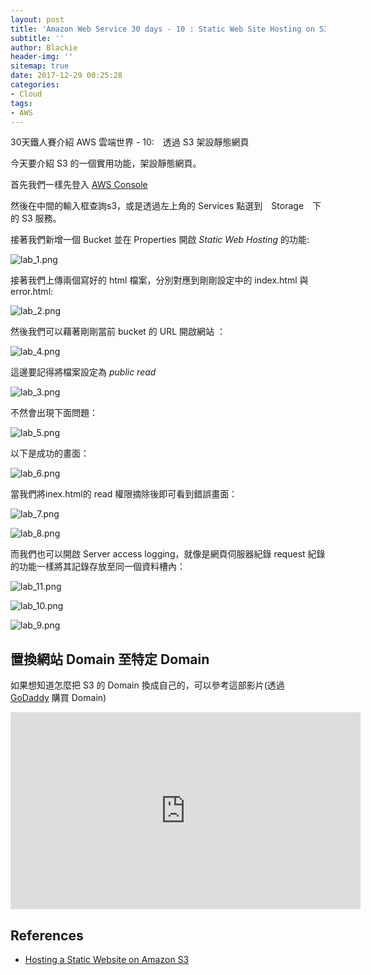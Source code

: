 ```yaml
---
layout: post
title: 'Amazon Web Service 30 days - 10 : Static Web Site Hosting on S3'
subtitle: ''
author: Blackie
header-img: ''
sitemap: true
date: 2017-12-29 00:25:28
categories:
- Cloud
tags:
- AWS
---
```


30天鐵人賽介紹 AWS 雲端世界 - 10:　透過 S3 架設靜態網頁

<!-- More -->

今天要介紹 S3 的一個實用功能，架設靜態網頁。

首先我們一樣先登入 [AWS Console](https://console.aws.amazon.com/console/home)

然後在中間的輸入框查詢s3，或是透過左上角的 Services 點選到　Storage　下的 S3 服務。

接著我們新增一個 Bucket 並在 Properties 開啟 *Static Web Hosting* 的功能:

![lab_1.png](lab_1.png)

接著我們上傳兩個寫好的 html 檔案，分別對應到剛剛設定中的 index.html 與 error.html:

![lab_2.png](lab_2.png)

然後我們可以藉著剛剛當前 bucket 的 URL 開啟網站 ：

![lab_4.png](lab_4.png)

這邊要記得將檔案設定為 *public read*

![lab_3.png](lab_3.png)

不然會出現下面問題：

![lab_5.png](lab_5.png)

以下是成功的畫面：

![lab_6.png](lab_6.png)

當我們將inex.html的 read 權限摘除後即可看到錯誤畫面：

![lab_7.png](lab_7.png)

![lab_8.png](lab_8.png)

而我們也可以開啟 Server access logging，就像是網頁伺服器紀錄 request 紀錄的功能一樣將其記錄存放至同一個資料槽內：

![lab_11.png](lab_11.png)

![lab_10.png](lab_10.png)

![lab_9.png](lab_9.png)

## 置換網站 Domain 至特定 Domain ##

如果想知道怎麼把 S3 的 Domain 換成自己的，可以參考這部影片(透過 [GoDaddy](https://tw.godaddy.com/) 購買 Domain)

<iframe width='560' height='315' src='https://www.youtube.com/embed/L7kqlkvllv0"' frameborder='0' allowfullscreen></iframe>

## References ##

- [Hosting a Static Website on Amazon S3](http://docs.aws.amazon.com/AmazonS3/latest/dev/WebsiteHosting.html)